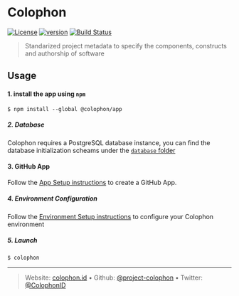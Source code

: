 # Colophon

[![License][license-image]][license-url] [![version][npm-image]][npm-url] [![Build Status][circle-image]][circle-url]

> Standarized project metadata to specify the components, constructs and authorship of software

## Usage

#### 1. install the app using `npm`

```shell
$ npm install --global @colophon/app
```

##### 2. Database

Colophon requires a PostgreSQL database instance, you can find the database initialization scheams under the [`database` folder](./db/)

#### 3. GitHub App

Follow the [App Setup instructions](./docs/app.md) to create a GitHub App.

##### 4. Environment Configuration

Follow the [Environment Setup instructions](./docs/environment.md) to configure your Colophon environment

##### 5. Launch

```shell
$ colophon
```

---
> Website: [colophon.id](https://colophon.id) &bull; 
> Github: [@project-colophon](https://github.com/project-colophon) &bull; 
> Twitter: [@ColophonID](https://twitter.com/ColophonID)

[license-url]: LICENSE
[license-image]: https://img.shields.io/github/license/project-colophon/app.svg?style=for-the-badge&logo=circleci

[circle-url]: https://circleci.com/gh/project-colophon/workflows/app
[circle-image]: https://img.shields.io/circleci/project/github/project-colophon/app/master.svg?style=for-the-badge&logo=circleci

[npm-url]: https://www.npmjs.com/package/@colophon/app
[npm-image]: https://img.shields.io/npm/v/@colophon/app.svg?style=for-the-badge&logo=npm
